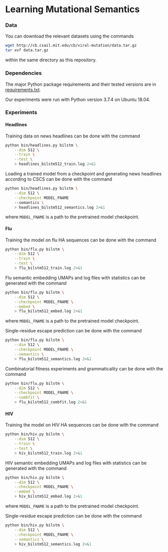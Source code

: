 # Learning Mutational Semantics

### Data

You can download the relevant datasets using the commands
```bash
wget http://cb.csail.mit.edu/cb/viral-mutation/data.tar.gz
tar xvf data.tar.gz
```
within the same directory as this repository.

### Dependencies

The major Python package requirements and their tested versions are in [requirements.txt](requirements.txt).

Our experiments were run with Python version 3.7.4 on Ubuntu 18.04.

### Experiments

#### Headlines

Training data on news headlines can be done with the command
```bash
python bin/headlines.py bilstm \
    --dim 512 \
    --train \
    --test \
    > headlines_bilstm512_train.log 2>&1
```

Loading a trained model from a checkpoint and generating news headlines according to CSCS can be done with the command
```bash
python bin/headlines.py bilstm \
    --dim 512 \
    --checkpoint MODEL_FNAME
    --semantics \
    > headlines_bilstm512_semantics.log 2>&1
```
where `MODEL_FNAME` is a path to the pretrained model checkpoint.

#### Flu

Training the model on flu HA sequences can be done with the command
```bash
python bin/flu.py bilstm \
    --dim 512 \
    --train \
    --test \
    > flu_bilstm512_train.log 2>&1
```

Flu semantic embedding UMAPs and log files with statistics can be generated with the command
```bash
python bin/flu.py bilstm \
    --dim 512 \
    --checkpoint MODEL_FNAME \
    --embed \
    > flu_bilstm512_embed.log 2>&1
```
where `MODEL_FNAME` is a path to the pretrained model checkpoint.

Single-residue escape prediction can be done with the command
```bash
python bin/flu.py bilstm \
    --dim 512 \
    --checkpoint MODEL_FNAME \
    --semantics \
    > flu_bilstm512_semantics.log 2>&1
```

Combinatorial fitness experiments and grammaticality can be done with the command
```bash
python bin/flu.py bilstm \
    --dim 512 \
    --checkpoint MODEL_FNAME \
    --combfit \
    > flu_bilstm512_combfit.log 2>&1
```

#### HIV

Training the model on HIV HA sequences can be done with the command
```bash
python bin/hiv.py bilstm \
    --dim 512 \
    --train \
    --test \
    > hiv_bilstm512_train.log 2>&1
```

HIV semantic embedding UMAPs and log files with statistics can be generated with the command
```bash
python bin/hiv.py bilstm \
    --dim 512 \
    --checkpoint MODEL_FNAME \
    --embed \
    > hiv_bilstm512_embed.log 2>&1
```
where `MODEL_FNAME` is a path to the pretrained model checkpoint.

Single-residue escape prediction can be done with the command
```bash
python bin/hiv.py bilstm \
    --dim 512 \
    --checkpoint MODEL_FNAME \
    --semantics \
    > hiv_bilstm512_semantics.log 2>&1
```
